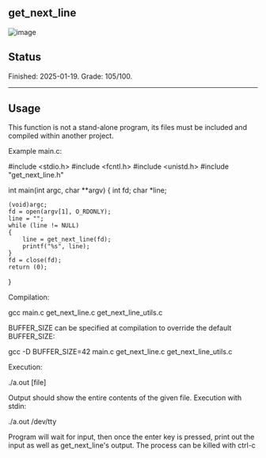 get_next_line
-------
![image](https://github.com/user-attachments/assets/ec85dab8-bb71-405b-9f51-da7fb633399c)


Status
-------
Finished: 2025-01-19. Grade: 105/100.

-------
Usage
-------
This function is not a stand-alone program, its files must be included and compiled within another project.

Example main.c:

#include <stdio.h>
#include <fcntl.h>
#include <unistd.h>
#include "get_next_line.h"

int	main(int argc, char **argv)
{
	int	fd;
	char	*line;

	(void)argc;
	fd = open(argv[1], O_RDONLY);
	line = "";
	while (line != NULL)
	{
		line = get_next_line(fd);
		printf("%s", line);
	}
	fd = close(fd);
	return (0);
}

Compilation:

gcc main.c get_next_line.c get_next_line_utils.c

BUFFER_SIZE can be specified at compilation to override the default BUFFER_SIZE:

gcc -D BUFFER_SIZE=42 main.c get_next_line.c get_next_line_utils.c

Execution:

./a.out [file]

Output should show the entire contents of the given file.
Execution with stdin:

./a.out /dev/tty

Program will wait for input, then once the enter key is pressed, print out the input as well as get_next_line's output. The process can be killed with ctrl-c
